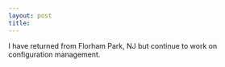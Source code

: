 ```yaml
---
layout: post
title: 
---
```

I have returned from Florham Park, NJ but continue to work on configuration management.
